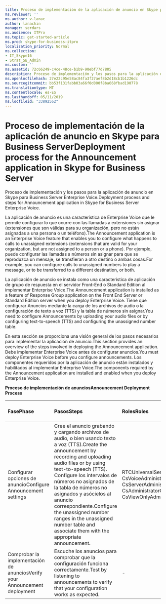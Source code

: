 ```yaml
---
title: Proceso de implementación de la aplicación de anuncio en Skype para Business Server
ms.reviewer: ''
ms.author: v-lanac
author: lanachin
manager: serdars
ms.audience: ITPro
ms.topic: get-started-article
ms.prod: skype-for-business-itpro
localization_priority: Normal
ms.collection:
- IT_Skype16
- Strat_SB_Admin
ms.custom: ''
ms.assetid: 72c66249-c4ce-48ce-b1b9-90ebf77d7805
description: Proceso de implementación y los pasos para la aplicación de anuncio en Skype para Business Server Enterprise Voice.
ms.openlocfilehash: 27e22c95e58ac84fa3f27aef8b2d18cb1b1226dc
ms.sourcegitcommit: bb53f131fabb03a66f0d000f8ba668fbad190778
ms.translationtype: MT
ms.contentlocale: es-ES
ms.lasthandoff: 05/11/2019
ms.locfileid: "33892562"
---
```

# <a name="deployment-process-for-the-announcement-application-in-skype-for-business-server"></a><span data-ttu-id="94e5d-103">Proceso de implementación de la aplicación de anuncio en Skype para Business Server</span><span class="sxs-lookup"><span data-stu-id="94e5d-103">Deployment process for the Announcement application in Skype for Business Server</span></span>
 
<span data-ttu-id="94e5d-104">Proceso de implementación y los pasos para la aplicación de anuncio en Skype para Business Server Enterprise Voice.</span><span class="sxs-lookup"><span data-stu-id="94e5d-104">Deployment process and steps for Announcement application in Skype for Business Server Enterprise Voice.</span></span>
  
<span data-ttu-id="94e5d-105">La aplicación de anuncio es una característica de Enterprise Voice que le permite configurar lo que ocurre con las llamadas a extensiones sin asignar (extensiones que son válidas para su organización, pero no están asignadas a una persona o un teléfono).</span><span class="sxs-lookup"><span data-stu-id="94e5d-105">The Announcement application is an Enterprise Voice feature that enables you to configure what happens to calls to unassigned extensions (extensions that are valid for your organization, but are not assigned to a person or a phone).</span></span> <span data-ttu-id="94e5d-106">Por ejemplo, puede configurar las llamadas a números sin asignar para que se reproduzca un mensaje, se transfieran a otro destino o ambas cosas.</span><span class="sxs-lookup"><span data-stu-id="94e5d-106">For example, you can configure calls to unassigned numbers to play a message, or to be transferred to a different destination, or both.</span></span>
  
<span data-ttu-id="94e5d-107">La aplicación de anuncio se instala como una característica de aplicación de grupo de respuesta en el servidor Front-End o Standard Edition al implementar Enterprise Voice.</span><span class="sxs-lookup"><span data-stu-id="94e5d-107">The Announcement application is installed as a feature of Response Group application on the Front End Server or Standard Edition server when you deploy Enterprise Voice.</span></span> <span data-ttu-id="94e5d-108">Tiene que configurar Anuncios mediante la carga de los archivos de audio o la configuración de texto a voz (TTS) y la tabla de números sin asignar.</span><span class="sxs-lookup"><span data-stu-id="94e5d-108">You need to configure Announcements by uploading your audio files or by configuring text-to-speech (TTS) and configuring the unassigned number table.</span></span>
  
<span data-ttu-id="94e5d-109">En esta sección se proporciona una visión general de los pasos necesarios para implementar la aplicación de anuncio.</span><span class="sxs-lookup"><span data-stu-id="94e5d-109">This section provides an overview of the steps involved in deploying the Announcement application.</span></span> <span data-ttu-id="94e5d-110">Debe implementar Enterprise Voice antes de configurar anuncios.</span><span class="sxs-lookup"><span data-stu-id="94e5d-110">You must deploy Enterprise Voice before you configure announcements.</span></span> <span data-ttu-id="94e5d-111">Los componentes requeridos por la aplicación de anuncio están instalados y habilitados al implementar Enterprise Voice.</span><span class="sxs-lookup"><span data-stu-id="94e5d-111">The components required by the Announcement application are installed and enabled when you deploy Enterprise Voice.</span></span>
  
<span data-ttu-id="94e5d-112">**Proceso de implementación de anuncios**</span><span class="sxs-lookup"><span data-stu-id="94e5d-112">**Announcement Deployment Process**</span></span>

|<span data-ttu-id="94e5d-113">**Fase**</span><span class="sxs-lookup"><span data-stu-id="94e5d-113">**Phase**</span></span>|<span data-ttu-id="94e5d-114">**Pasos**</span><span class="sxs-lookup"><span data-stu-id="94e5d-114">**Steps**</span></span>|<span data-ttu-id="94e5d-115">**Roles**</span><span class="sxs-lookup"><span data-stu-id="94e5d-115">**Roles**</span></span>|<span data-ttu-id="94e5d-116">**Documentación de implementación**</span><span class="sxs-lookup"><span data-stu-id="94e5d-116">**Deployment documentation**</span></span>|
|:-----|:-----|:-----|:-----|
|<span data-ttu-id="94e5d-117">Configurar opciones de anuncio</span><span class="sxs-lookup"><span data-stu-id="94e5d-117">Configure Announcement settings</span></span>  <br/> | <span data-ttu-id="94e5d-118">Cree el anuncio grabando y cargando archivos de audio, o bien usando texto a voz (TTS).</span><span class="sxs-lookup"><span data-stu-id="94e5d-118">Create the announcement by recording and uploading audio files or by using text-to-speech (TTS).</span></span> <br/>  <span data-ttu-id="94e5d-119">Configure los intervalos de números no asignados de la tabla de números no asignados y asócielos al anuncio correspondiente.</span><span class="sxs-lookup"><span data-stu-id="94e5d-119">Configure the unassigned number ranges in the unassigned number table and associate them with the appropriate announcement.</span></span> <br/> |<span data-ttu-id="94e5d-120">RTCUniversalServerAdmins</span><span class="sxs-lookup"><span data-stu-id="94e5d-120">RTCUniversalServerAdmins</span></span>  <br/> <span data-ttu-id="94e5d-121">CsVoiceAdministrator</span><span class="sxs-lookup"><span data-stu-id="94e5d-121">CsVoiceAdministrator</span></span>  <br/> <span data-ttu-id="94e5d-122">CsServerAdministrator</span><span class="sxs-lookup"><span data-stu-id="94e5d-122">CsServerAdministrator</span></span>  <br/> <span data-ttu-id="94e5d-123">CsAdministrator</span><span class="sxs-lookup"><span data-stu-id="94e5d-123">CsAdministrator</span></span>  <br/> <span data-ttu-id="94e5d-124">CsViewOnlyAdministrator</span><span class="sxs-lookup"><span data-stu-id="94e5d-124">CsViewOnlyAdministrator</span></span>  <br/> |[<span data-ttu-id="94e5d-125">Crear o eliminar un anuncio en Skype para Business Server</span><span class="sxs-lookup"><span data-stu-id="94e5d-125">Create or delete an announcement in Skype for Business Server</span></span>](create-an-announcement.md) <br/> [<span data-ttu-id="94e5d-126">Crear o modificar un intervalo de números sin asignar en Skype para Business Server</span><span class="sxs-lookup"><span data-stu-id="94e5d-126">Create or modify an unassigned number range in Skype for Business Server</span></span>](create-or-modify-an-unassigned-number-range.md) <br/> |
|<span data-ttu-id="94e5d-127">Comprobar la implementación de anuncios</span><span class="sxs-lookup"><span data-stu-id="94e5d-127">Verify your Announcement deployment</span></span>  <br/> |<span data-ttu-id="94e5d-128">Escuche los anuncios para comprobar que la configuración funciona correctamente.</span><span class="sxs-lookup"><span data-stu-id="94e5d-128">Test by listening to announcements to verify that your configuration works as expected.</span></span>  <br/> |-  <br/> |[<span data-ttu-id="94e5d-129">(Opcional) Comprobación de la implementación de anuncio en Skype para la empresa</span><span class="sxs-lookup"><span data-stu-id="94e5d-129">(Optional) Verify Announcement deployment in Skype for Business</span></span>](optional-verify-announcement-deployment.md) <br/> |
   

